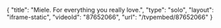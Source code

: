 {
    "title": "Miele. For everything you really love.",
    "type": "solo",
    "layout": "iframe-static",
    "videoId": "87652066",
    "url": "\/tvpembed\/87652066"
}